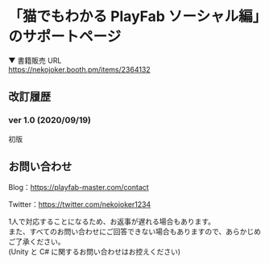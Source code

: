 # 「猫でもわかる PlayFab ソーシャル編」のサポートページ

▼ 書籍販売 URL  
https://nekojoker.booth.pm/items/2364132

## 改訂履歴

### ver 1.0 (2020/09/19)

初版

## お問い合わせ

Blog：https://playfab-master.com/contact

Twitter：https://twitter.com/nekojoker1234

1人で対応することになるため、お返事が遅れる場合もあります。  
また、すべてのお問い合わせにご回答できない場合もありますので、あらかじめご了承ください。  
(Unity と C# に関するお問い合わせはお控えください)

